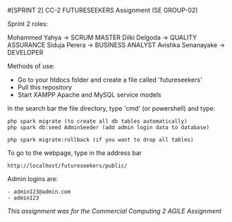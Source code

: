 #[SPRINT 2] CC-2 FUTURESEEKERS Assignment (SE GROUP-02)

Sprint 2 roles: 

Mohammed Yahya -> SCRUM MASTER
Dilki Delgoda -> QUALITY ASSURANCE
Siduja Perera -> BUSINESS ANALYST
Avishka Senanayake -> DEVELOPER


Methods of use:

- Go to your htdocs folder and create a file called 'futureseekers'
- Pull this repository
- Start XAMPP Apache and MySQL service models 

In the search bar the file directory, type 'cmd' (or powershell)
and type:

```
php spark migrate (to create all db tables automatically)
php spark db:seed AdminSeeder (add admin login data to database)

php spark migrate:rollback (if you want to drop all tables)
```

To go to the webpage, type in the address bar
```
http://localhost/futureseekers/public/
```

Admin logins are:

    - admin123@admin.com
    - admin123


*This assignment was for the Commercial Computing 2 AGILE Assignment*
